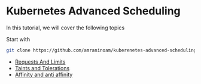 # Kubernetes Advanced Scheduling
In this tutorial, we will cover the following topics

Start with 
```sh
git clone https://github.com/amraninoam/kuberenetes-advanced-scheduling.git
```

- [Requests And Limits](Requests-and-Limits/)
- [Taints and Tolerations](taints-and-tolerations/)
- [Affinity and anti affinity](Affinity-and-anti-affinity/)

